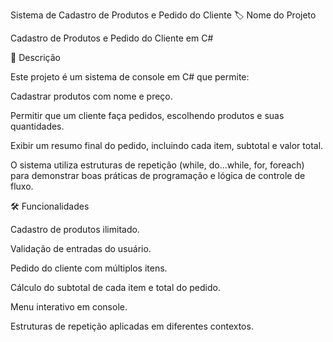 Sistema de Cadastro de Produtos e Pedido do Cliente
🏷 Nome do Projeto

Cadastro de Produtos e Pedido do Cliente em C#

📌 Descrição

Este projeto é um sistema de console em C# que permite:

Cadastrar produtos com nome e preço.

Permitir que um cliente faça pedidos, escolhendo produtos e suas quantidades.

Exibir um resumo final do pedido, incluindo cada item, subtotal e valor total.

O sistema utiliza estruturas de repetição (while, do...while, for, foreach) para demonstrar boas práticas de programação e lógica de controle de fluxo.

🛠 Funcionalidades

Cadastro de produtos ilimitado.

Validação de entradas do usuário.

Pedido do cliente com múltiplos itens.

Cálculo do subtotal de cada item e total do pedido.

Menu interativo em console.

Estruturas de repetição aplicadas em diferentes contextos.
